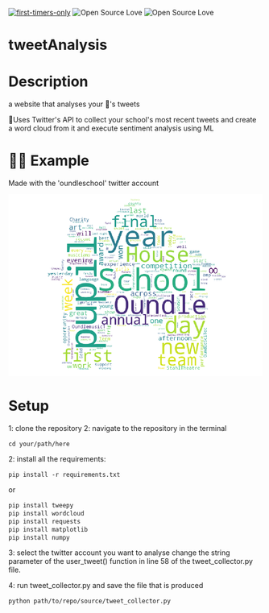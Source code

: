[![first-timers-only](https://img.shields.io/badge/first--timers--only-friendly-blue.svg?style=flat-square)](https://www.firsttimersonly.com/)
![Open Source Love](https://img.shields.io/badge/Open%20Source-%E2%9D%A4-blueviolet.svg)
![Open Source Love](https://img.shields.io/badge/language-python-success.svg)

# tweetAnalysis

# Description

a website that analyses your 🏫's tweets

🚀Uses Twitter's API to collect your school's most recent tweets
and create a word cloud from it and execute sentiment analysis using ML

# 👨‍🎓 Example

Made with the 'oundleschool' twitter account

![alt text](oundleschoolimage.png "word cloud from oundleschool")

# Setup

1: clone the repository
2: navigate to the repository in the terminal
```
cd your/path/here
```
2: install all the requirements:

```
pip install -r requirements.txt
```

or

```
pip install tweepy
pip install wordcloud
pip install requests
pip install matplotlib
pip install numpy
```

3: select the twitter account you want to analyse
change the string parameter of the user_tweet() function
in line 58 of the tweet_collector.py file.

4: run tweet_collector.py and save the file that is produced
```
python path/to/repo/source/tweet_collector.py
```
